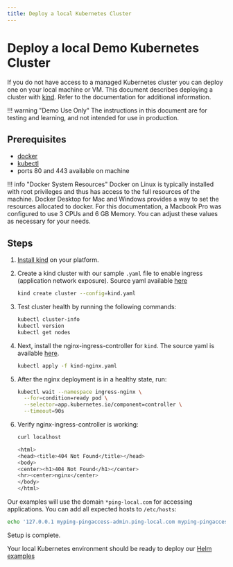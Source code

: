 ```yaml
---
title: Deploy a local Kubernetes Cluster
---
```

# Deploy a local Demo Kubernetes Cluster

If you do not have access to a managed Kubernetes cluster you can deploy one on your local machine or VM.
This document describes deploying a cluster with [kind](https://kind.sigs.k8s.io/). Refer to the documentation for additional information.

!!! warning "Demo Use Only"
    The instructions in this document are for testing and learning, and not intended for use in production.

## Prerequisites

* [docker](https://docs.docker.com/get-docker/)
* [kubectl](https://kubernetes.io/docs/tasks/tools/#kubectl)
* ports 80 and 443 available on machine

!!! info "Docker System Resources"
    Docker on Linux is typically installed with root privileges and thus has access to the full resources of the machine. Docker Desktop for Mac and Windows provides a way to set the resources allocated to docker. For this documentation, a Macbook Pro was configured to use 3 CPUs and 6 GB Memory. You can adjust these values as necessary for your needs.

## Steps

1. [Install kind](https://kind.sigs.k8s.io/docs/user/quick-start/#installation) on your platform.

1. Create a kind cluster with our sample `.yaml` file to enable ingress (application network exposure). Source yaml available [here](https://github.com/pingidentity/pingidentity-devops-getting-started/blob/master/20-kustomize/99-tools/kind.yaml)

    ```sh
    kind create cluster --config=kind.yaml
    ```

1. Test cluster health by running the following commands:

    ```sh
    kubectl cluster-info
    kubectl version
    kubectl get nodes
    ```

1. Next, install the nginx-ingress-controller for `kind`. The source yaml is available [here](https://github.com/pingidentity/pingidentity-devops-getting-started/blob/master/20-kustomize/99-tools/kind-nginx.yaml).

    ```sh
    kubectl apply -f kind-nginx.yaml
    ```

1. After the nginx deployment is in a healthy state, run:

    ```sh
    kubectl wait --namespace ingress-nginx \
      --for=condition=ready pod \
      --selector=app.kubernetes.io/component=controller \
      --timeout=90s
    ```

1. Verify nginx-ingress-controller is working:

    ```sh
    curl localhost

    <html>
    <head><title>404 Not Found</title></head>
    <body>
    <center><h1>404 Not Found</h1></center>
    <hr><center>nginx</center>
    </body>
    </html>
    ```

Our examples will use the domain `*ping-local.com` for accessing applications.  You can add all expected hosts to `/etc/hosts`:

```sh
echo '127.0.0.1 myping-pingaccess-admin.ping-local.com myping-pingaccess-engine.ping-local.com myping-pingauthorize.ping-local.com myping-pingauthorizepap.ping-local.com myping-pingdataconsole.ping-local.com myping-pingdelegator.ping-local.com myping-pingdirectory.ping-local.com myping-pingdatagovernance.ping-local.com myping-pingdatagovernancepap.ping-local.com myping-pingfederate-admin.ping-local.com myping-pingfederate-engine.ping-local.com' | sudo tee -a /etc/hosts > /dev/null
```

Setup is complete.

Your local Kubernetes environment should be ready to deploy our [Helm examples](https://helm.pingidentity.com/examples)
